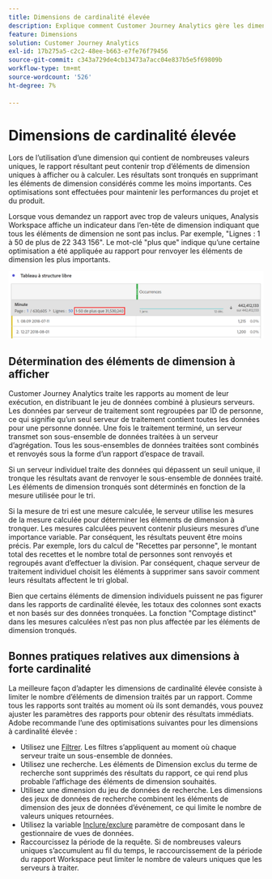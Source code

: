 ```yaml
---
title: Dimensions de cardinalité élevée
description: Explique comment Customer Journey Analytics gère les dimensions avec de nombreuses valeurs uniques.
feature: Dimensions
solution: Customer Journey Analytics
exl-id: 17b275a5-c2c2-48ee-b663-e7fe76f79456
source-git-commit: c343a729de4cb13473a7acc04e837b5e5f69809b
workflow-type: tm+mt
source-wordcount: '526'
ht-degree: 7%

---
```


# Dimensions de cardinalité élevée

Lors de l’utilisation d’une dimension qui contient de nombreuses valeurs uniques, le rapport résultant peut contenir trop d’éléments de dimension uniques à afficher ou à calculer. Les résultats sont tronqués en supprimant les éléments de dimension considérés comme les moins importants. Ces optimisations sont effectuées pour maintenir les performances du projet et du produit.

Lorsque vous demandez un rapport avec trop de valeurs uniques, Analysis Workspace affiche un indicateur dans l’en-tête de dimension indiquant que tous les éléments de dimension ne sont pas inclus. Par exemple, &quot;Lignes : 1 à 50 de plus de 22 343 156&quot;. Le mot-clé &quot;plus que&quot; indique qu’une certaine optimisation a été appliquée au rapport pour renvoyer les éléments de dimension les plus importants.

![Tableau à structure libre dans Workspace montrant le mot-clé &quot;plus que&quot; pour afficher 1 à 50 de plus de 22 343 156](assets/high-cardinality.png)

## Détermination des éléments de dimension à afficher

Customer Journey Analytics traite les rapports au moment de leur exécution, en distribuant le jeu de données combiné à plusieurs serveurs. Les données par serveur de traitement sont regroupées par ID de personne, ce qui signifie qu’un seul serveur de traitement contient toutes les données pour une personne donnée. Une fois le traitement terminé, un serveur transmet son sous-ensemble de données traitées à un serveur d’agrégation. Tous les sous-ensembles de données traitées sont combinés et renvoyés sous la forme d’un rapport d’espace de travail.

Si un serveur individuel traite des données qui dépassent un seuil unique, il tronque les résultats avant de renvoyer le sous-ensemble de données traité. Les éléments de dimension tronqués sont déterminés en fonction de la mesure utilisée pour le tri.

Si la mesure de tri est une mesure calculée, le serveur utilise les mesures de la mesure calculée pour déterminer les éléments de dimension à tronquer. Les mesures calculées peuvent contenir plusieurs mesures d’une importance variable. Par conséquent, les résultats peuvent être moins précis. Par exemple, lors du calcul de &quot;Recettes par personne&quot;, le montant total des recettes et le nombre total de personnes sont renvoyés et regroupés avant d’effectuer la division. Par conséquent, chaque serveur de traitement individuel choisit les éléments à supprimer sans savoir comment leurs résultats affectent le tri global.

Bien que certains éléments de dimension individuels puissent ne pas figurer dans les rapports de cardinalité élevée, les totaux des colonnes sont exacts et non basés sur des données tronquées. La fonction &quot;Comptage distinct&quot; dans les mesures calculées n’est pas non plus affectée par les éléments de dimension tronqués.

## Bonnes pratiques relatives aux dimensions à forte cardinalité

La meilleure façon d’adapter les dimensions de cardinalité élevée consiste à limiter le nombre d’éléments de dimension traités par un rapport. Comme tous les rapports sont traités au moment où ils sont demandés, vous pouvez ajuster les paramètres des rapports pour obtenir des résultats immédiats. Adobe recommande l’une des optimisations suivantes pour les dimensions à cardinalité élevée :

* Utilisez une [Filtrer](/help/components/filters/create-filters.md). Les filtres s’appliquent au moment où chaque serveur traite un sous-ensemble de données.
* Utilisez une recherche. Les éléments de Dimension exclus du terme de recherche sont supprimés des résultats du rapport, ce qui rend plus probable l’affichage des éléments de dimension souhaités.
* Utilisez une dimension du jeu de données de recherche. Les dimensions des jeux de données de recherche combinent les éléments de dimension des jeux de données d’événement, ce qui limite le nombre de valeurs uniques retournées.
* Utilisez la variable [Inclure/exclure](/help/data-views/component-settings/include-exclude-values.md) paramètre de composant dans le gestionnaire de vues de données.
* Raccourcissez la période de la requête. Si de nombreuses valeurs uniques s’accumulent au fil du temps, le raccourcissement de la période du rapport Workspace peut limiter le nombre de valeurs uniques que les serveurs à traiter.
